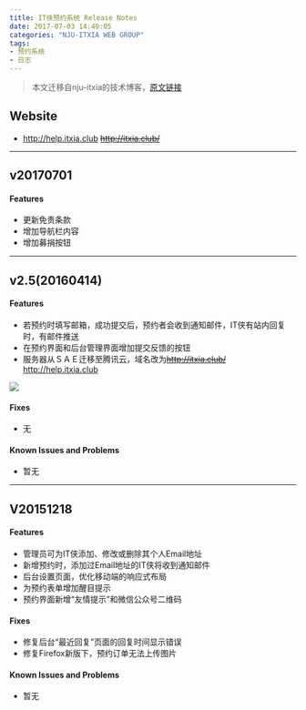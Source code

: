 ```yaml
---
title: IT侠预约系统 Release Notes
date: 2017-07-03 14:40:05
categories: "NJU-ITXIA WEB GROUP"
tags: 
- 预约系统
- 日志
---
```


> 本文迁移自nju-itxia的技术博客，[原文链接](https://nju-itxia.github.io/techblog/2017/07/03/help-system-release-notes/)

<!--more-->

## Website
* http://help.itxia.club ~~http://itxia.club/~~

---

## v20170701

#### Features

* 更新免责条款
* 增加导航栏内容
* 增加募捐按钮

---
## v2.5(20160414)

#### Features

* 若预约时填写邮箱，成功提交后，预约者会收到通知邮件，IT侠有站内回复时，有邮件推送
* 在预约界面和后台管理界面增加提交反馈的按钮
* 服务器从ＳＡＥ迁移至腾讯云，域名改为~~http://itxia.club/~~ http://help.itxia.club

![](/images/notif2.png)

#### Fixes
* 无

#### Known Issues and Problems
* 暂无

------

## V20151218

#### Features
* 管理员可为IT侠添加、修改或删除其个人Email地址
* 新增预约时，添加过Email地址的IT侠将收到通知邮件
* 后台设置页面，优化移动端的响应式布局
* 为预约表单增加醒目提示
* 预约界面新增“友情提示”和微信公众号二维码

#### Fixes
* 修复后台“最近回复”页面的回复时间显示错误
* 修复Firefox新版下，预约订单无法上传图片

#### Known Issues and Problems
* 暂无


